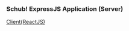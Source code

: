 ### Schub! ExpressJS Application (Server)

[Client(ReactJS)](https://github.com/JayKim94/Schub_React/)
